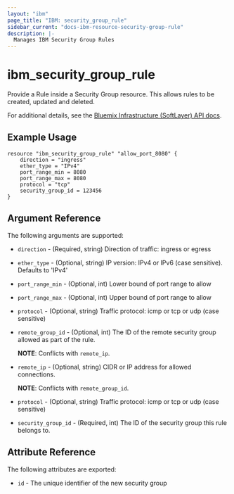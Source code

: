 ```yaml
---
layout: "ibm"
page_title: "IBM: security_group_rule"
sidebar_current: "docs-ibm-resource-security-group-rule"
description: |-
  Manages IBM Security Group Rules
---
```


# ibm\_security_group_rule

Provide a Rule inside a Security Group resource. This allows rules to be created, updated and deleted.

For additional details, see the [Bluemix Infrastructure (SoftLayer) API docs](http://sldn.softlayer.com/reference/datatypes/SoftLayer_Network_SecurityGroup_Rule).

## Example Usage

```
resource "ibm_security_group_rule" "allow_port_8080" {
    direction = "ingress"
    ether_type = "IPv4"
    port_range_min = 8080
    port_range_max = 8080
    protocol = "tcp"
    security_group_id = 123456
}
```

## Argument Reference

The following arguments are supported:

* `direction` - (Required, string) Direction of traffic: ingress or egress
* `ether_type` - (Optional, string) IP version: IPv4 or IPv6 (case sensitive). Defaults to 'IPv4'
* `port_range_min` - (Optional, int) Lower bound of port range to allow
* `port_range_max` - (Optional, int) Upper bound of port range to allow
* `protocol` - (Optional, string) Traffic protocol: icmp or tcp or udp (case sensitive)
* `remote_group_id` - (Optional, int) The ID of the remote security group allowed as part of the rule.

    **NOTE**: Conflicts with `remote_ip`.
* `remote_ip` - (Optional, string) CIDR or IP address for allowed connections.

    **NOTE**: Conflicts with `remote_group_id`.
* `protocol` - (Optional, string) Traffic protocol: icmp or tcp or udp (case sensitive)
* `security_group_id` - (Required, int) The ID of the security group this rule belongs to.

## Attribute Reference

The following attributes are exported:

* `id` - The unique identifier of the new security group
